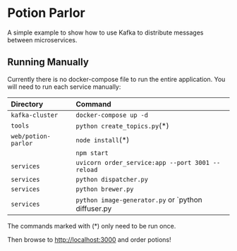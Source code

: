# Potion Parlor

A simple example to show how to use Kafka to distribute messages between
microservices.

## Running Manually

Currently there is no docker-compose file to run the entire application. You
will need to run each service manually:

| Directory           | Command                                            |
|:--------------------| :------------------------------------------        |
| `kafka-cluster`     | `docker-compose up -d`                             |
| `tools`             | `python create_topics.py`(*)                       |
| `web/potion-parlor` | `node install`(*)                                  |
|                     | `npm start`                                        |
| `services`          | `uvicorn order_service:app --port 3001 --reload`   |
| `services`          | `python dispatcher.py`                             |
| `services`          | `python brewer.py`                                 |
| `services`          | `python image-generator.py` or `python diffuser.py |

The commands marked with (*) only need to be run once.

Then browse to <http://localhost:3000> and order potions!
